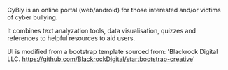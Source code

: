 CyBly is an online portal (web/android) for those interested and/or victims of cyber bullying.

It combines text analyzation tools, data visualisation, quizzes and references to helpful resources to aid users.

UI is modified from a bootstrap template sourced from: 'Blackrock Digital LLC. https://github.com/BlackrockDigital/startbootstrap-creative'
